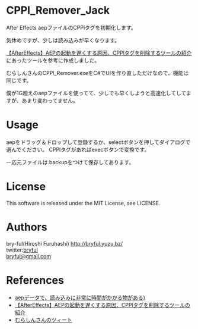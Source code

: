 ﻿# CPPl_Remover_Jack
After Effects aepファイルのCPPlタグを初期化します。   
  
気休めですが、少しは読み込みが早くなります。  
  
[【AfterEffects】AEPの起動を遅くする原因、CPPlタグを削除するツールの紹介](https://www.cg-method.com/entry/aftereffects-delete-cppl/)にあったツールを参考に作成しました。  

むらしんさんのCPPl_Remover.exeをC#でUIを作り直しただけなので、機能は同じです。　　
  
僕が1G超えのaepファイルを使ってて、少しでも早くしようと高速化してしてますが、あまり変わってません。  
  
# Usage
aepをドラッグ＆ドロップして登録するか、selectボタンを押してダイアログで選んでください。
CPPlタグがあればexecボタンで変換です。  
  

一応元ファイルは.backupをつけて保存してあります。  

# License

This software is released under the MIT License, see LICENSE. 

# Authors

bry-ful(Hiroshi Furuhashi) http://bryful.yuzu.bz/  
twitter:[bryful](https://twitter.com/bryful)  
bryful@gmail.com  

# References
 * [aepデータで、読み込みに非常に時間がかかる物がある)](https://forums.adobe.com/thread/2268444)  
 * [【AfterEffects】AEPの起動を遅くする原因、CPPlタグを削除するツールの紹介](https://www.cg-method.com/entry/aftereffects-delete-cppl/)
 * [むらしんさんのツィート](https://twitter.com/murasin/status/1126663479090221056?ref_src=twsrc%5Etfw%7Ctwcamp%5Etweetembed%7Ctwterm%5E1126663479090221056%7Ctwgr%5E393039363b74776565745f6d65646961&ref_url=https%3A%2F%2Fwww.cg-method.com%2Fentry%2Faftereffects-delete-cppl%2F)
 
